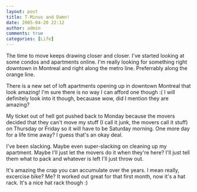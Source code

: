 ```yaml
---
layout: post
title: T-Minus and Damn!
date: 2005-04-20 22:12
author: admin
comments: true
categories: [Life]
---
```

The time to move keeps drawing closer and closer.  I&apos;ve started looking at some condos and apartments online.  I&apos;m really looking for something right downtown in Montreal and right along the metro line.  Preferrably along the orange line.

There is a new set of loft apartments opening up in downtown Montreal that look amazing!  I&apos;m sure there is no way I can afford one though :(  I will definitely look into it though, becauase wow, did I mention they are amazing?

My ticket out of hell got pushed back to Monday because the movers decided that they can&apos;t move my stuff (I call it junk, the movers call it stuff) on Thursday or Friday so it will have to be Saturday morning.  One more day for a life time away?  I guess that&apos;s an okay deal.

I&apos;ve been slacking.  Maybe even super-slacking on cleaning up my apartment.  Maybe I&apos;ll just let the movers do it when they&apos;re here?  I&apos;ll just tell them what to pack and whatever is left I&apos;ll just throw out.

It&apos;s amazing the crap you can accumulate over the years.  I mean really, excercise bike?  Me?  It worked out great for that first month, now it&apos;s a hat rack.  It&apos;s a nice hat rack though :)
